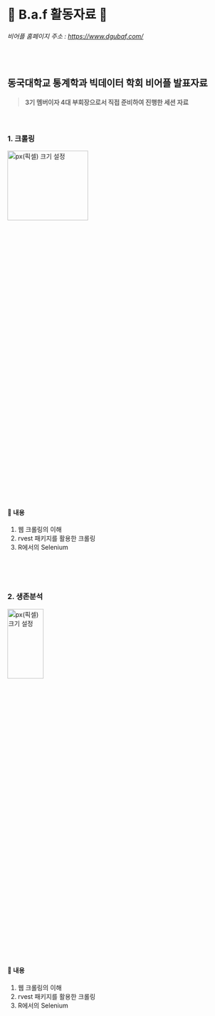 # :cherry_blossom: B.a.f 활동자료 :cherry_blossom: 
###### 비어플 홈페이지 주소 : https://www.dgubaf.com/

<br>

## 동국대학교 통계학과 빅데이터 학회 비어플 발표자료        
> #### 3기 멤버이자 4대 부회장으로서 직접 준비하여 진행한 세션 자료

<br>

### 1. 크롤링

<img src="https://user-images.githubusercontent.com/61648914/89790421-e1ccf000-db5c-11ea-8943-68b0f4e8f397.png" width="60%" height="20%" title="px(픽셀) 크기 설정">

#### :memo: 내용

1. 웹 크롤링의 이해
2. rvest 패키지를 활용한 크롤링
3. R에서의 Selenium 

<br>
<br>
<br>

### 2. 생존분석

<img src="https://user-images.githubusercontent.com/61648914/89791500-61a78a00-db5e-11ea-99bd-b6270e850cac.png" width="40%" height="20%" title="px(픽셀) 크기 설정">

#### :memo: 내용

1. 웹 크롤링의 이해
2. rvest 패키지를 활용한 크롤링
3. R에서의 Selenium 
